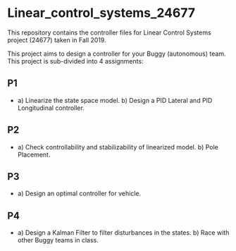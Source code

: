 # Linear_control_systems_24677
This repository contains the controller files for Linear Control Systems project (24677) taken in Fall 2019.  

This project aims to design a controller for your Buggy (autonomous) team. This project is sub-divided into 4 assignments:

## P1
- a) Linearize the state space model.
  b) Design a PID Lateral and PID Longitudinal controller.
  
## P2 
- a) Check controllability and stabilizability of linearized model.
  b) Pole Placement.
  
## P3
- a) Design an optimal controller for vehicle.
  
## P4
- a) Design a Kalman Filter to filter disturbances in the states.
  b) Race with other Buggy teams in class.

